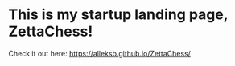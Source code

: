 # This is my startup landing page, ZettaChess!
Check it out here: https://alleksb.github.io/ZettaChess/
